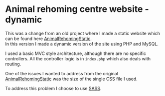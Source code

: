 # Animal rehoming centre website - dynamic

This was a change from an old project where I made a static website which can be
found here [AnimalRehomingStatic](https://github.com/mikeismint/AnimalHavenStatic).  
In this version I made a dynamic version of the site using PHP and MySQL.  

I used a basic MVC style architecture, although there are no specific controllers.
All the controller logic is in `index.php` which also deals with routing.

One of the issues I wanted to address from the original 
[AnimalRehomingStatic](https://github.com/mikeismint/AnimalHavenStatic) was the
size of the single CSS file I used.

To address this problem I choose to use [SASS](http://sass-lang.com).

